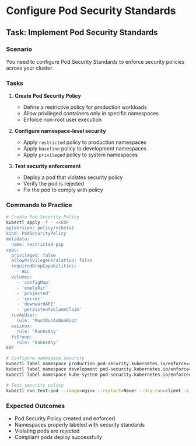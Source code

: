 # Configure Pod Security Standards

## Task: Implement Pod Security Standards

### Scenario
You need to configure Pod Security Standards to enforce security policies across your cluster.

### Tasks
1. **Create Pod Security Policy**
   - Define a restrictive policy for production workloads
   - Allow privileged containers only in specific namespaces
   - Enforce non-root user execution

2. **Configure namespace-level security**
   - Apply `restricted` policy to production namespaces
   - Apply `baseline` policy to development namespaces
   - Apply `privileged` policy to system namespaces

3. **Test security enforcement**
   - Deploy a pod that violates security policy
   - Verify the pod is rejected
   - Fix the pod to comply with policy

### Commands to Practice
```bash
# Create Pod Security Policy
kubectl apply -f - <<EOF
apiVersion: policy/v1beta1
kind: PodSecurityPolicy
metadata:
  name: restricted-psp
spec:
  privileged: false
  allowPrivilegeEscalation: false
  requiredDropCapabilities:
    - ALL
  volumes:
    - 'configMap'
    - 'emptyDir'
    - 'projected'
    - 'secret'
    - 'downwardAPI'
    - 'persistentVolumeClaim'
  runAsUser:
    rule: 'MustRunAsNonRoot'
  seLinux:
    rule: 'RunAsAny'
  fsGroup:
    rule: 'RunAsAny'
EOF

# Configure namespace security
kubectl label namespace production pod-security.kubernetes.io/enforce=restricted
kubectl label namespace development pod-security.kubernetes.io/enforce=baseline
kubectl label namespace kube-system pod-security.kubernetes.io/enforce=privileged

# Test security policy
kubectl run test-pod --image=nginx --restart=Never --dry-run=client -o yaml
```

### Expected Outcomes
- Pod Security Policy created and enforced
- Namespaces properly labeled with security standards
- Violating pods are rejected
- Compliant pods deploy successfully
